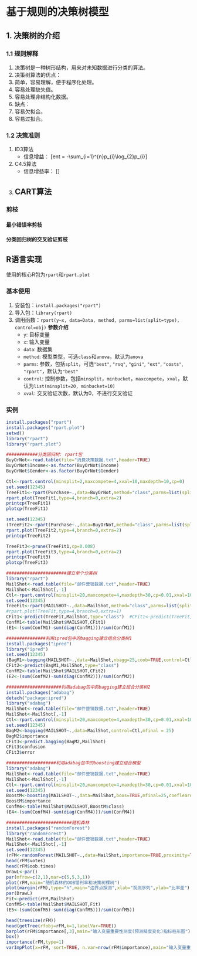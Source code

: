 # 基于规则的决策树模型

## 1. 决策树的介绍
### 1.1 规则解释
1. 决策树是一种树形结构，用来对未知数据进行分类的算法。
2. 决策树算法的优点：
 1. 简单，容易理解，便于程序化处理。
 2. 容易处理缺失值。
 3. 容易处理非结构化数据。
5. 缺点：
 1. 容易欠拟合。
 2. 容易过拟合。






### 1.2 决策准则
1. ID3算法
   - 信息增益：
   \[ent = -\sum_{i=1}^{n}p_{i}\log_{2}p_{i}\]
1. C4.5算法
   - 信息增益率：
   \[\]
2. CART算法
   -





### 剪枝
#### 最小错误率剪枝

#### 



#### 分类回归树的交叉验证剪枝


## R语言实现
使用的核心R包为`rpart`和`rpart.plot`
### 基本使用
1. 安装包：`install.packages("rpart")`
2. 导入包：`library(rpart)`
3. 调用函数：`rpart(y~x, data=Data, method, parms=list(split=type), control=obj)`
**参数介绍**
   -  `y`: 目标变量
   -  `x`: 输入变量
   -  `data`: 数据集
   -  `method`: 模型类型，可选`class`和`anova`，默认为`anova`
   -  `parms`: 参数，包括`split`，可选`"best"`, `"rsq"`, `"gini"`, `"ext"`, `"costs"`, `"rpart"`，默认为`"best"`
   -  `control`: 控制参数，包括`minsplit`，`minbucket`，`maxcompete`，`xval`，默认为`list(minsplit=20, minbucket=10)`
   -  `xval`: 交叉验证次数，默认为0，不进行交叉验证
### 实例

``` R
install.packages("rpart")
install.packages("rpart.plot")
setwd()
library("rpart")
library("rpart.plot")

############分类回归树: rpart包
BuyOrNot<-read.table(file="消费决策数据.txt",header=TRUE)
BuyOrNot$Income<-as.factor(BuyOrNot$Income)
BuyOrNot$Gender<-as.factor(BuyOrNot$Gender)

Ctl<-rpart.control(minsplit=2,maxcompete=4,xval=10,maxdepth=10,cp=0)
set.seed(12345)
TreeFit1<-rpart(Purchase~.,data=BuyOrNot,method="class",parms=list(split="gini"),control=Ctl)
rpart.plot(TreeFit1,type=4,branch=0,extra=2)
printcp(TreeFit1)
plotcp(TreeFit1)

set.seed(12345)
(TreeFit2<-rpart(Purchase~.,data=BuyOrNot,method="class",parms=list(split="gini"))) 
rpart.plot(TreeFit2,type=4,branch=0,extra=2)
printcp(TreeFit2)

TreeFit3<-prune(TreeFit1,cp=0.008) 
rpart.plot(TreeFit3,type=4,branch=0,extra=2)
printcp(TreeFit3)
plotcp(TreeFit3)

#######################建立单个分类树
library("rpart")
MailShot<-read.table(file="邮件营销数据.txt",header=TRUE)
MailShot<-MailShot[,-1]
Ctl<-rpart.control(minsplit=20,maxcompete=4,maxdepth=30,cp=0.01,xval=10)
set.seed(12345)
TreeFit<-rpart(MAILSHOT~.,data=MailShot,method="class",parms=list(split="gini"))
#rpart.plot(TreeFit,type=4,branch=0,extra=1)
CFit1<-predict(TreeFit,MailShot,type="class")  #CFit1<-predict(TreeFit,MailShot)
ConfM1<-table(MailShot$MAILSHOT,CFit1)
(E1<-(sum(ConfM1)-sum(diag(ConfM1)))/sum(ConfM1))

###############利用ipred包中的bagging建立组合分类树1
install.packages("ipred")
library("ipred")
set.seed(12345)
(BagM1<-bagging(MAILSHOT~.,data=MailShot,nbagg=25,coob=TRUE,control=Ctl))
CFit2<-predict(BagM1,MailShot,type="class")
ConfM2<-table(MailShot$MAILSHOT,CFit2)
(E2<-(sum(ConfM2)-sum(diag(ConfM2)))/sum(ConfM2))

#####################利用adabag包中的bagging建立组合分类树2
install.packages("adabag")
detach("package:ipred")
library("adabag")
MailShot<-read.table(file="邮件营销数据.txt",header=TRUE)
MailShot<-MailShot[,-1]
Ctl<-rpart.control(minsplit=20,maxcompete=4,maxdepth=30,cp=0.01,xval=10)
set.seed(12345)
BagM2<-bagging(MAILSHOT~.,data=MailShot,control=Ctl,mfinal = 25)
BagM2$importance
CFit3<-predict.bagging(BagM2,MailShot)
CFit3$confusion
CFit3$error

###################利用adabag包中的boosting建立组合模型
library("adabag")
MailShot<-read.table(file="邮件营销数据.txt",header=TRUE)
MailShot<-MailShot[,-1]
Ctl<-rpart.control(minsplit=20,maxcompete=4,maxdepth=30,cp=0.01,xval=10)
set.seed(12345)
BoostM<-boosting(MAILSHOT~.,data=MailShot,boos=TRUE,mfinal=25,coeflearn="Breiman",control=Ctl)
BoostM$importance
ConfM4<-table(MailShot$MAILSHOT,BoostM$class)
(E4<-(sum(ConfM4)-sum(diag(ConfM4)))/sum(ConfM4))

#########################随机森林
install.packages("randomForest")
library("randomForest")
MailShot<-read.table(file="邮件营销数据.txt",header=TRUE)
MailShot<-MailShot[,-1]
set.seed(12345)
(rFM<-randomForest(MAILSHOT~.,data=MailShot,importance=TRUE,proximity=TRUE))
head(rFM$votes)             
head(rFM$oob.times)       
DrawL<-par()
par(mfrow=c(2,1),mar=c(5,5,3,1))
plot(rFM,main="随机森林的OOB错判率和决策树棵树")
plot(margin(rFM),type="h",main="边界点探测",xlab="观测序列",ylab="比率差") 
par(DrawL)
Fit<-predict(rFM,MailShot)
ConfM5<-table(MailShot$MAILSHOT,Fit)
(E5<-(sum(ConfM5)-sum(diag(ConfM5)))/sum(ConfM5))

head(treesize(rFM))   
head(getTree(rfobj=rFM,k=1,labelVar=TRUE))
barplot(rFM$importance[,3],main="输入变量重要性测度(预测精度变化)指标柱形图")
box()
importance(rFM,type=1)
varImpPlot(x=rFM, sort=TRUE, n.var=nrow(rFM$importance),main="输入变量重要性测度散点图") 


```


